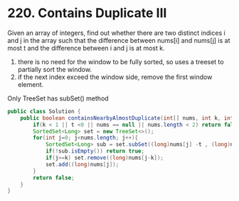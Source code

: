 # 220. Contains Duplicate III

Given an array of integers, find out whether there are two distinct indices i and j in the array such that the difference between nums[i] and nums[j] is at most t and the difference between i and j is at most k.

1. there is no need for the window to be fully sorted, so uses a treeset to partially sort the window.
2. if the next index exceed the window side, remove the first window element.

Only TreeSet has subSet() method

```java
public class Solution {
    public boolean containsNearbyAlmostDuplicate(int[] nums, int k, int t) {
        if(k < 1 || t <0 || nums == null || nums.length < 2) return false;
        SortedSet<Long> set = new TreeSet<>();
        for(int j=0; j<nums.length; j++){
            SortedSet<Long> sub = set.subSet((long)nums[j] -t , (long)nums[j] + t+1);  //inclusive, exclusive
            if(!sub.isEmpty()) return true;   
            if(j>=k) set.remove((long)nums[j-k]);
            set.add((long)nums[j]);
        }
        return false;
    }
}
```
